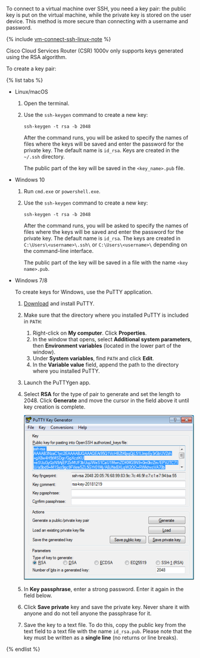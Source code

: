To connect to a virtual machine over SSH, you need a key pair: the public key is put on the virtual machine, while the private key is stored on the user device. This method is more secure than connecting with a username and password.

{% include [vm-connect-ssh-linux-note](vm-connect-ssh-linux-note.md) %}

Cisco Cloud Services Router (CSR) 1000v only supports keys generated using the RSA algorithm.

To create a key pair:

{% list tabs %}

- Linux/macOS

   1. Open the terminal.
   1. Use the `ssh-keygen` command to create a new key:

      ```
      ssh-keygen -t rsa -b 2048
      ```

      After the command runs, you will be asked to specify the names of files where the keys will be saved and enter the password for the private key. The default name is `id_rsa`. Keys are created in the `~/.ssh` directory.

      The public part of the key will be saved in the `<key_name>.pub` file.

- Windows 10

   1. Run `cmd.exe` or `powershell.exe`.
   1. Use the `ssh-keygen` command to create a new key:

      ```
      ssh-keygen -t rsa -b 2048
      ```

      After the command runs, you will be asked to specify the names of files where the keys will be saved and enter the password for the private key. The default name is `id_rsa`. The keys are created in `C:\Users\<username>\.ssh\` or `C:\Users\<username>\` depending on the command-line interface.

      The public part of the key will be saved in a file with the name `<key name>.pub`.


- Windows 7/8

   To create keys for Windows, use the PuTTY application.

   1. [Download](https://www.putty.org) and install PuTTY.
   1. Make sure that the directory where you installed PuTTY is included in `PATH`:
      1. Right-click on **My computer**. Click **Properties**.
      1. In the window that opens, select **Additional system parameters**, then **Environment variables** (located in the lower part of the window).
      1. Under **System variables**, find `PATH` and click **Edit**.
      1. In the **Variable value** field, append the path to the directory where you installed PuTTY.
   1. Launch the PuTTYgen app.
   1. Select **RSA** for the type of pair to generate and set the length to 2048. Click **Generate** and move the cursor in the field above it until key creation is complete.

      ![ssh_generate_key](../_assets/compute/ssh-putty/ssh-generate-key-rsa.png)

   1. In **Key passphrase**, enter a strong password. Enter it again in the field below.
   1. Click **Save private** key and save the private key. Never share it with anyone and do not tell anyone the passphrase for it.
   1. Save the key to a text file. To do this, copy the public key from the text field to a text file with the name `id_rsa.pub`. Please note that the key must be written as a **single line** (no returns or line breaks).

{% endlist %}
